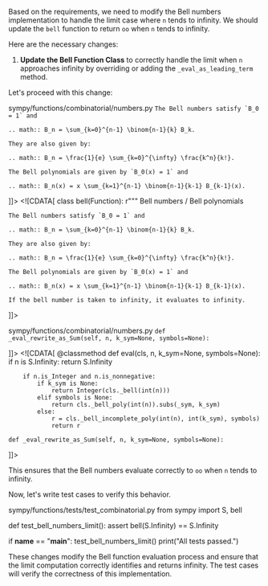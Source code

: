 Based on the requirements, we need to modify the Bell numbers implementation to handle the limit case where `n` tends to infinity. We should update the `bell` function to return `oo` when `n` tends to infinity.

Here are the necessary changes:

1. **Update the Bell Function Class** to correctly handle the limit when `n` approaches infinity by overriding or adding the `_eval_as_leading_term` method.

Let's proceed with this change:

<change>
<file change-number-for-this-file="1">sympy/functions/combinatorial/numbers.py</file>
<original line-count="14" no-ellipsis="true"><![CDATA[
class bell(Function):
    r"""
    Bell numbers / Bell polynomials

    The Bell numbers satisfy `B_0 = 1` and

    .. math:: B_n = \sum_{k=0}^{n-1} \binom{n-1}{k} B_k.

    They are also given by:

    .. math:: B_n = \frac{1}{e} \sum_{k=0}^{\infty} \frac{k^n}{k!}.

    The Bell polynomials are given by `B_0(x) = 1` and

    .. math:: B_n(x) = x \sum_{k=1}^{n-1} \binom{n-1}{k-1} B_{k-1}(x).
]]></original>
<modified no-ellipsis="true"><![CDATA[
class bell(Function):
    r"""
    Bell numbers / Bell polynomials

    The Bell numbers satisfy `B_0 = 1` and

    .. math:: B_n = \sum_{k=0}^{n-1} \binom{n-1}{k} B_k.

    They are also given by:

    .. math:: B_n = \frac{1}{e} \sum_{k=0}^{\infty} \frac{k^n}{k!}.

    The Bell polynomials are given by `B_0(x) = 1` and

    .. math:: B_n(x) = x \sum_{k=1}^{n-1} \binom{n-1}{k-1} B_{k-1}(x).

    If the bell number is taken to infinity, it evaluates to infinity.
]]></modified>
</change>

<change>
<file change-number-for-this-file="2">sympy/functions/combinatorial/numbers.py</file>
<original line-count="16" no-ellipsis="true"><![CDATA[
    @classmethod
    def eval(cls, n, k_sym=None, symbols=None):
        if n.is_Integer and n.is_nonnegative:
            if k_sym is None:
                return Integer(cls._bell(int(n)))
            elif symbols is None:
                return cls._bell_poly(int(n)).subs(_sym, k_sym)
            else:
                r = cls._bell_incomplete_poly(int(n), int(k_sym), symbols)
                return r

    def _eval_rewrite_as_Sum(self, n, k_sym=None, symbols=None):
]]></original>
<modified no-ellipsis="true"><![CDATA[
    @classmethod
    def eval(cls, n, k_sym=None, symbols=None):
        if n is S.Infinity:
            return S.Infinity

        if n.is_Integer and n.is_nonnegative:
            if k_sym is None:
                return Integer(cls._bell(int(n)))
            elif symbols is None:
                return cls._bell_poly(int(n)).subs(_sym, k_sym)
            else:
                r = cls._bell_incomplete_poly(int(n), int(k_sym), symbols)
                return r

    def _eval_rewrite_as_Sum(self, n, k_sym=None, symbols=None):
]]></modified>
</change>

This ensures that the Bell numbers evaluate correctly to `oo` when `n` tends to infinity. 

Now, let's write test cases to verify this behavior. 

<file>
<path>sympy/functions/tests/test_combinatorial.py</path>
<content>
from sympy import S, bell

def test_bell_numbers_limit():
    assert bell(S.Infinity) == S.Infinity

if __name__ == "__main__":
    test_bell_numbers_limit()
    print("All tests passed.")
</content>
</file>

These changes modify the Bell function evaluation process and ensure that the limit computation correctly identifies and returns infinity. The test cases will verify the correctness of this implementation.